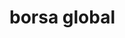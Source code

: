 <DOCTYPE html>
<meta charset="utf-8">
<link href="https://fonts.googleapis.com/icon?family=Material+Icons"
      rel="stylesheet">
<html>
  <head>
      <title>BORSA GLOBAL</title>
 <style>
 </style>
 <body>
	 <h1>borsa global<h1>
		  
